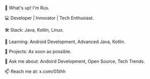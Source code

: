 👋 What's up! I'm Rus.

💻 Developer | Innovator | Tech Enthusiast.

🛠 Stack: Java, Kotlin, Linux.

🌱 Learning: Android Development, Advanced Java, Kotlin.

🚀 Projects: As soon as possible.

💬 Ask me about: Andoird Development, Open Source, Tech Trends.

📫 Reach me at: x.com/05thh
